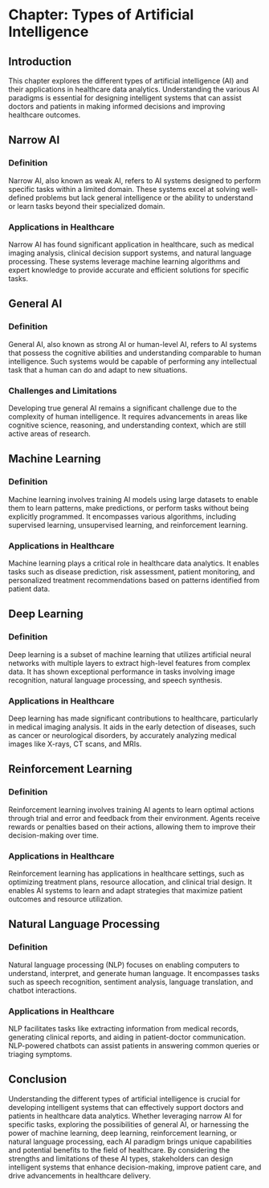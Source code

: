 **Chapter: Types of Artificial Intelligence**
=============================================

Introduction
------------

This chapter explores the different types of artificial intelligence (AI) and their applications in healthcare data analytics. Understanding the various AI paradigms is essential for designing intelligent systems that can assist doctors and patients in making informed decisions and improving healthcare outcomes.

Narrow AI
---------

### Definition

Narrow AI, also known as weak AI, refers to AI systems designed to perform specific tasks within a limited domain. These systems excel at solving well-defined problems but lack general intelligence or the ability to understand or learn tasks beyond their specialized domain.

### Applications in Healthcare

Narrow AI has found significant application in healthcare, such as medical imaging analysis, clinical decision support systems, and natural language processing. These systems leverage machine learning algorithms and expert knowledge to provide accurate and efficient solutions for specific tasks.

General AI
----------

### Definition

General AI, also known as strong AI or human-level AI, refers to AI systems that possess the cognitive abilities and understanding comparable to human intelligence. Such systems would be capable of performing any intellectual task that a human can do and adapt to new situations.

### Challenges and Limitations

Developing true general AI remains a significant challenge due to the complexity of human intelligence. It requires advancements in areas like cognitive science, reasoning, and understanding context, which are still active areas of research.

Machine Learning
----------------

### Definition

Machine learning involves training AI models using large datasets to enable them to learn patterns, make predictions, or perform tasks without being explicitly programmed. It encompasses various algorithms, including supervised learning, unsupervised learning, and reinforcement learning.

### Applications in Healthcare

Machine learning plays a critical role in healthcare data analytics. It enables tasks such as disease prediction, risk assessment, patient monitoring, and personalized treatment recommendations based on patterns identified from patient data.

Deep Learning
-------------

### Definition

Deep learning is a subset of machine learning that utilizes artificial neural networks with multiple layers to extract high-level features from complex data. It has shown exceptional performance in tasks involving image recognition, natural language processing, and speech synthesis.

### Applications in Healthcare

Deep learning has made significant contributions to healthcare, particularly in medical imaging analysis. It aids in the early detection of diseases, such as cancer or neurological disorders, by accurately analyzing medical images like X-rays, CT scans, and MRIs.

Reinforcement Learning
----------------------

### Definition

Reinforcement learning involves training AI agents to learn optimal actions through trial and error and feedback from their environment. Agents receive rewards or penalties based on their actions, allowing them to improve their decision-making over time.

### Applications in Healthcare

Reinforcement learning has applications in healthcare settings, such as optimizing treatment plans, resource allocation, and clinical trial design. It enables AI systems to learn and adapt strategies that maximize patient outcomes and resource utilization.

Natural Language Processing
---------------------------

### Definition

Natural language processing (NLP) focuses on enabling computers to understand, interpret, and generate human language. It encompasses tasks such as speech recognition, sentiment analysis, language translation, and chatbot interactions.

### Applications in Healthcare

NLP facilitates tasks like extracting information from medical records, generating clinical reports, and aiding in patient-doctor communication. NLP-powered chatbots can assist patients in answering common queries or triaging symptoms.

Conclusion
----------

Understanding the different types of artificial intelligence is crucial for developing intelligent systems that can effectively support doctors and patients in healthcare data analytics. Whether leveraging narrow AI for specific tasks, exploring the possibilities of general AI, or harnessing the power of machine learning, deep learning, reinforcement learning, or natural language processing, each AI paradigm brings unique capabilities and potential benefits to the field of healthcare. By considering the strengths and limitations of these AI types, stakeholders can design intelligent systems that enhance decision-making, improve patient care, and drive advancements in healthcare delivery.

